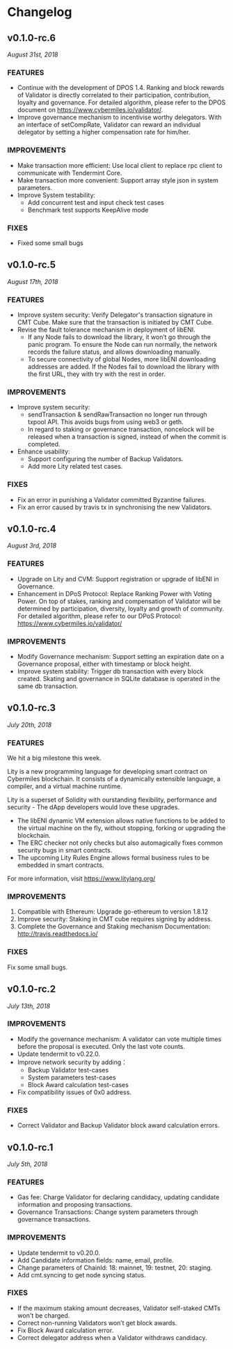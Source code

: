 # Changelog

## v0.1.0-rc.6

_August 31st, 2018_

### FEATURES

- Continue with the development of DPOS 1.4. Ranking and block rewards of Validator is directly correlated to their participation, contribution, loyalty and governance. For detailed algorithm, please refer to the DPOS document on https://www.cybermiles.io/validator/.
- Improve governance mechanism to incentivise worthy delegators. With an interface of setCompRate, Validator can reward an individual delegator by setting a higher compensation rate for him/her. 

### IMPROVEMENTS

- Make transaction more efficient: Use local client to replace rpc client to communicate with Tendermint Core.
- Make transaction more convenient: Support array style json in system parameters. 
- Improve System testability:
  - Add concurrent test and input check test cases 
  - Benchmark test supports KeepAlive mode

### FIXES
- Fixed some small bugs 

## v0.1.0-rc.5

_August 17th, 2018_

### FEATURES
- Improve system security: Verify Delegator's transaction signature in CMT Cube. Make sure that the transaction is initiated by CMT Cube.
- Revise the fault tolerance mechanism in deployment of libENI. 
  * If any Node fails to download the library, it won’t go through the panic program. To ensure the Node can run normally, the network records the failure status, and allows downloading manually.
  * To secure connectivity of global Nodes, more libENI downloading addresses are added. If the Nodes fail to download the library with the first URL, they with try with the rest in order.
  
### IMPROVEMENTS
- Improve system security: 
  * sendTransaction & sendRawTransaction no longer run through txpool API. This avoids bugs from using web3 or geth. 
  * In regard to staking or governance transaction, noncelock will be released when a transaction is signed, instead of when the commit is completed. 
- Enhance usability:
  * Support configuring the number of Backup Validators.
  * Add more Lity related test cases. 
  
### FIXES
- Fix an error in punishing a Validator committed Byzantine failures.
- Fix an error caused by travis tx in synchronising the new Validators.

## v0.1.0-rc.4

_August 3rd, 2018_

### FEATURES
- Upgrade on Lity and CVM: Support registration or upgrade of libENI in Governance.
- Enhancement in DPoS Protocol: Replace Ranking Power with Voting Power. On top of stakes, ranking and compensation of Validator will be determined by participation, diversity, loyalty and growth of community. 
For detailed algorithm, please refer to our DPoS Protocol: https://www.cybermiles.io/validator/

### IMPROVEMENTS
- Modify Governance mechanism: Support setting an expiration date on a Governance proposal, either with timestamp or block height. 
- Improve system stability: Trigger db transaction with every block created. Skating and governance in SQLite database is operated in the same db transaction. 

## v0.1.0-rc.3

_July 20th, 2018_

### FEATURES
We hit a big milestone this week.

Lity is a new programming language for developing smart contract on Cybermiles blockchain. It consists of a dynamically extensible language, a compiler, and a virtual machine runtime. 

Lity is a superset of Solidity with ourstanding flexibility, performance and security - The dApp developers would love these upgrades. 

- The libENI dynamic VM extension allows native functions to be added to the virtual machine on the fly, without stopping, forking or upgrading the blockchain. 
- The ERC checker not only checks but also automagically fixes common security bugs in smart contracts. 
- The upcoming Lity Rules Engine allows formal business rules to be embedded in smart contracts. 

For more information, visit https://www.litylang.org/

### IMPROVEMENTS
1. Compatible with Ethereum: Upgrade go-ethereum to version 1.8.12 
2. Improve security: Staking in CMT cube requires signing by address. 
3. Complete the Governance and Staking mechanism Documentation: http://travis.readthedocs.io/

### FIXES
Fix some small bugs.

## v0.1.0-rc.2

_July 13th, 2018_

### IMPROVEMENTS
- Modify the governance mechanism: A validator can vote multiple times before the proposal is executed. Only the last vote counts.
- Update tendermit to v0.22.0.  
- Improve network security by adding：
  * Backup Validator test-cases
  * System parameters test-cases 
  * Block Award calculation test-cases
- Fix compatibility issues of 0x0 address.

### FIXES

- Correct Validator and Backup Validator block award calculation errors.

## v0.1.0-rc.1

_July 5th, 2018_

### FEATURES

- Gas fee: Charge Validator for declaring candidacy, updating candidate information and proposing transactions. 
- Governance Transactions: Change system parameters through governance transactions.

### IMPROVEMENTS

- Update tendermit to v0.20.0.
- Add Candidate information fields: name, email, profile.
- Change parameters of ChainId:  18: mainnet, 19: testnet, 20: staging.
- Add cmt.syncing to get node syncing status.

### FIXES

- If the maximum staking amount decreases, Validator self-staked CMTs won't be charged.
- Correct non-running Validators won’t get block awards.
- Fix Block Award calculation error.
- Correct delegator address when a Validator withdraws candidacy.
